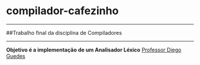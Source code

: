 # compilador-cafezinho
***
##Trabalho final da disciplina de Compiladores
***
**Objetivo é a implementação  de um Analisador Léxico**
[Professor Diego Guedes](https://github.com/diegoguedes "Github") 
